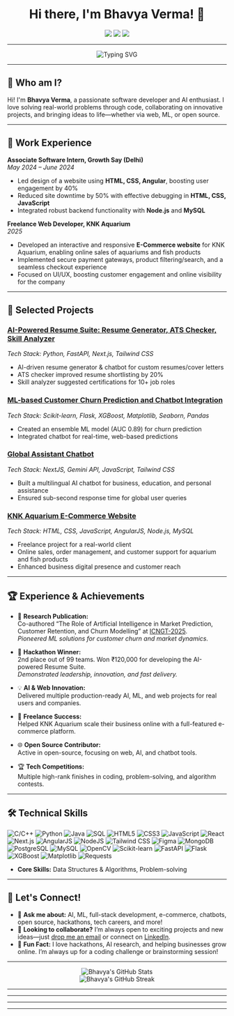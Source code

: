 
<!-- Bhavya Verma's GitHub Profile README -->

<h1 align="center">Hi there, I'm Bhavya Verma! 👋</h1>
<p align="center">
  <a href="mailto:bhavyaverma435@gmail.com"><img src="https://img.shields.io/badge/Email-bhavyaverma435@gmail.com-blue?style=flat-square&logo=gmail"></a>
  <a href="https://www.linkedin.com/in/bhavya26050"><img src="https://img.shields.io/badge/LinkedIn-Bhavya%20Verma-blue?style=flat-square&logo=linkedin"></a>
  <a href="https://github.com/bhavya26050"><img src="https://img.shields.io/badge/GitHub-bhavya26050-black?style=flat-square&logo=github"></a>
</p>

---

<p align="center">
  <img src="https://readme-typing-svg.demolab.com?font=Fira+Code&pause=1000&color=0078D4&width=435&lines=Software+Developer+%7C+AI+Enthusiast;Full+Stack+Web+%26+ML+Projects;Open+Source+%26+Hackathon+Lover;Always+Learning+%F0%9F%93%9A" alt="Typing SVG" />
</p>

---

## 👋 Who am I?

Hi! I'm **Bhavya Verma**, a passionate software developer and AI enthusiast. I love solving real-world problems through code, collaborating on innovative projects, and bringing ideas to life—whether via web, ML, or open source.

---

## 💼 Work Experience

**Associate Software Intern, Growth Say (Delhi)**  
*May 2024 – June 2024*
- Led design of a website using **HTML, CSS, Angular**, boosting user engagement by 40%
- Reduced site downtime by 50% with effective debugging in **HTML, CSS, JavaScript**
- Integrated robust backend functionality with **Node.js** and **MySQL**

**Freelance Web Developer, KNK Aquarium**  
*2025*
- Developed an interactive and responsive **E-Commerce website** for KNK Aquarium, enabling online sales of aquariums and fish products
- Implemented secure payment gateways, product filtering/search, and a seamless checkout experience
- Focused on UI/UX, boosting customer engagement and online visibility for the company

---

## 🚀 Selected Projects

### [AI-Powered Resume Suite: Resume Generator, ATS Checker, Skill Analyzer](#)
*Tech Stack: Python, FastAPI, Next.js, Tailwind CSS*  
- AI-driven resume generator & chatbot for custom resumes/cover letters  
- ATS checker improved resume shortlisting by 20%  
- Skill analyzer suggested certifications for 10+ job roles

### [ML-based Customer Churn Prediction and Chatbot Integration](#)
*Tech Stack: Scikit-learn, Flask, XGBoost, Matplotlib, Seaborn, Pandas*  
- Created an ensemble ML model (AUC 0.89) for churn prediction  
- Integrated chatbot for real-time, web-based predictions

### [Global Assistant Chatbot](#)
*Tech Stack: NextJS, Gemini API, JavaScript, Tailwind CSS*  
- Built a multilingual AI chatbot for business, education, and personal assistance  
- Ensured sub-second response time for global user queries

### [KNK Aquarium E-Commerce Website](#)
*Tech Stack: HTML, CSS, JavaScript, AngularJS, Node.js, MySQL*  
- Freelance project for a real-world client  
- Online sales, order management, and customer support for aquarium and fish products  
- Enhanced business digital presence and customer reach

---

## 🏆 Experience & Achievements

- 🏅 **Research Publication:**  
  Co-authored “The Role of Artificial Intelligence in Market Prediction, Customer Retention, and Churn Modelling” at [ICNGT-2025](#).  
  _Pioneered ML solutions for customer churn and market dynamics._

- 🥈 **Hackathon Winner:**  
  2nd place out of 99 teams. Won ₹120,000 for developing the AI-powered Resume Suite.  
  _Demonstrated leadership, innovation, and fast delivery._

- 💡 **AI & Web Innovation:**  
  Delivered multiple production-ready AI, ML, and web projects for real users and companies.

- 🌟 **Freelance Success:**  
  Helped KNK Aquarium scale their business online with a full-featured e-commerce platform.

- 🌐 **Open Source Contributor:**  
  Active in open-source, focusing on web, AI, and chatbot tools.

- 🏆 **Tech Competitions:**  
  Multiple high-rank finishes in coding, problem-solving, and algorithm contests.

---

## 🛠️ Technical Skills

<p>
  <!-- Languages -->
  <img src="https://img.shields.io/badge/C/C++-00599C?style=for-the-badge&logo=cplusplus&logoColor=white" alt="C/C++"/>
  <img src="https://img.shields.io/badge/Python-3776AB?style=for-the-badge&logo=python&logoColor=white" alt="Python"/>
  <img src="https://img.shields.io/badge/Java-007396?style=for-the-badge&logo=java&logoColor=white" alt="Java"/>
  <img src="https://img.shields.io/badge/SQL-316192?style=for-the-badge&logo=postgresql&logoColor=white" alt="SQL"/>

  <!-- Web & Frameworks -->
  <img src="https://img.shields.io/badge/HTML5-E34F26?style=for-the-badge&logo=html5&logoColor=white" alt="HTML5"/>
  <img src="https://img.shields.io/badge/CSS3-1572B6?style=for-the-badge&logo=css3&logoColor=white" alt="CSS3"/>
  <img src="https://img.shields.io/badge/JavaScript-F7DF1E?style=for-the-badge&logo=javascript&logoColor=black" alt="JavaScript"/>
  <img src="https://img.shields.io/badge/React-20232A?style=for-the-badge&logo=react&logoColor=61DAFB" alt="React"/>
  <img src="https://img.shields.io/badge/Next.js-000000?style=for-the-badge&logo=nextdotjs&logoColor=white" alt="Next.js"/>
  <img src="https://img.shields.io/badge/AngularJS-E23237?style=for-the-badge&logo=angularjs&logoColor=white" alt="AngularJS"/>
  <img src="https://img.shields.io/badge/Node.js-339933?style=for-the-badge&logo=nodedotjs&logoColor=white" alt="NodeJS"/>
  <img src="https://img.shields.io/badge/Tailwind_CSS-38B2AC?style=for-the-badge&logo=tailwind-css&logoColor=white" alt="Tailwind CSS"/>
  <img src="https://img.shields.io/badge/Figma-F24E1E?style=for-the-badge&logo=figma&logoColor=white" alt="Figma"/>

  <!-- Databases -->
  <img src="https://img.shields.io/badge/MongoDB-47A248?style=for-the-badge&logo=mongodb&logoColor=white" alt="MongoDB"/>
  <img src="https://img.shields.io/badge/PostgreSQL-4169E1?style=for-the-badge&logo=postgresql&logoColor=white" alt="PostgreSQL"/>
  <img src="https://img.shields.io/badge/MySQL-4479A1?style=for-the-badge&logo=mysql&logoColor=white" alt="MySQL"/>

  <!-- Libraries & Tools -->
  <img src="https://img.shields.io/badge/OpenCV-5C3EE8?style=for-the-badge&logo=opencv&logoColor=white" alt="OpenCV"/>
  <img src="https://img.shields.io/badge/Scikit--learn-F7931E?style=for-the-badge&logo=scikit-learn&logoColor=white" alt="Scikit-learn"/>
  <img src="https://img.shields.io/badge/FastAPI-009688?style=for-the-badge&logo=fastapi&logoColor=white" alt="FastAPI"/>
  <img src="https://img.shields.io/badge/Flask-000000?style=for-the-badge&logo=flask&logoColor=white" alt="Flask"/>
  <img src="https://img.shields.io/badge/XGBoost-EC6C00?style=for-the-badge&logo=xgboost&logoColor=white" alt="XGBoost"/>
  <img src="https://img.shields.io/badge/Matplotlib-11557C?style=for-the-badge&logo=matplotlib&logoColor=white" alt="Matplotlib"/>
  <img src="https://img.shields.io/badge/Requests-0052CC?style=for-the-badge&logo=requests&logoColor=white" alt="Requests"/>
</p>

- **Core Skills:** Data Structures & Algorithms, Problem-solving

---

## 🤝 Let's Connect!

- 💬 **Ask me about:** AI, ML, full-stack development, e-commerce, chatbots, open source, hackathons, tech careers, and more!
- 🙌 **Looking to collaborate?** I’m always open to exciting projects and new ideas—just [drop me an email](mailto:bhavyaverma435@gmail.com) or connect on [LinkedIn](https://www.linkedin.com/in/bhavya26050).
- 🧩 **Fun Fact:** I love hackathons, AI research, and helping businesses grow online. I’m always up for a coding challenge or brainstorming session!

---

<p align="center">
  <img src="https://github-readme-stats.vercel.app/api?username=bhavya26050&show_icons=true&theme=tokyonight" alt="Bhavya's GitHub Stats" />
  <br>
  <img src="https://github-readme-streak-stats.herokuapp.com/?user=bhavya26050&theme=tokyonight" alt="Bhavya's GitHub Streak" />
</p>

---
---
---
---




